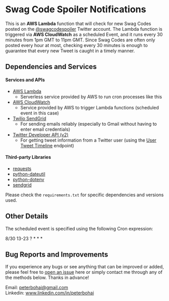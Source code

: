 # Swag Code Spoiler Notifications
This is an **AWS Lambda** function that will check for new Swag Codes posted on the 
[@swagcodespoiler](https://twitter.com/swagcodespoiler) Twitter account. The Lambda function is triggered via 
**AWS CloudWatch** as a scheduled Event, and it runs every 30 minutes from 1pm GMT to 11pm GMT.
Since Swag Codes are often only posted every hour at most, checking every 30 minutes is enough to guarantee that every new Tweet is 
caught in a timely manner.

## Dependencies and Services
#### Services and APIs
- [AWS Lambda](https://aws.amazon.com/lambda/)
    - Serverless service provided by AWS to run cron processes like this
- [AWS CloudWatch](https://aws.amazon.com/cloudwatch/)
    - Service provided by AWS to trigger Lambda functions (scheduled event in this case)
- [Twilio SendGrid](https://sendgrid.com/docs/)
    - For sending emails reliably (especially to Gmail without having to enter email credentials)
- [Twitter Developer API (v2)](https://developer.twitter.com/en/docs/twitter-api)
    - For getting tweet information from a Twitter user 
      (using the [User Tweet Timeline](https://developer.twitter.com/en/docs/twitter-api/tweets/timelines/introduction) endpoint) 
    
#### Third-party Libraries
- [requests](https://pypi.org/project/requests/)
- [python-dateutil](https://pypi.org/project/python-dateutil/)
- [python-dotenv](https://pypi.org/project/python-dateutil/)
- [sendgrid](https://pypi.org/project/sendgrid/)

Please check the `requirements.txt` for specific dependencies and versions used.

## Other Details
The scheduled event is specified using the following Cron expression:

8/30 13-23 ? * * *

## Bug Reports and Improvements
If you experience any bugs or see anything that can be improved or added, please feel free to [open an issue](https://github.com/PeterBohai/scs_notifications/issues) here or simply contact me through any of the methods below. Thanks in advance!

Email: peterbohai@gmail.com <br/>
Linkedin: www.linkedin.com/in/peterbohai
